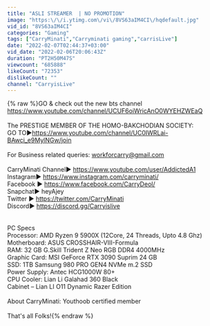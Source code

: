 ```yaml
---
title: "ASLI STREAMER  | NO PROMOTION"
image: "https:\/\/i.ytimg.com\/vi\/8VS63aIM4CI\/hqdefault.jpg"
vid_id: "8VS63aIM4CI"
categories: "Gaming"
tags: ["CarryMinati","Carryminati gaming","carrisLive"]
date: "2022-02-07T02:44:37+03:00"
vid_date: "2022-02-06T20:06:43Z"
duration: "PT2H50M47S"
viewcount: "685888"
likeCount: "72353"
dislikeCount: ""
channel: "CarryisLive"
---
```

{% raw %}GO &amp; check out the new bts channel <a rel="nofollow" target="blank" href="https://www.youtube.com/channel/UCUF6oiWricAnO0WYEHZWEaQ">https://www.youtube.com/channel/UCUF6oiWricAnO0WYEHZWEaQ</a><br /><br />The PRESTIGE MEMBER OF THE HOMO-BAKCHODIAN SOCIETY:<br />GO TO▶️<a rel="nofollow" target="blank" href="https://www.youtube.com/channel/UC0IWRLai-BAwci_e9MylNGw/join">https://www.youtube.com/channel/UC0IWRLai-BAwci_e9MylNGw/join</a> <br /><br />For Business related queries: workforcarry@gmail.com<br /><br />CarryMinati Channel► <a rel="nofollow" target="blank" href="https://www.youtube.com/user/AddictedA1">https://www.youtube.com/user/AddictedA1</a><br />Instagram► <a rel="nofollow" target="blank" href="https://www.instagram.com/carryminati/">https://www.instagram.com/carryminati/</a><br />Facebook ► <a rel="nofollow" target="blank" href="https://www.facebook.com/CarryDeol/">https://www.facebook.com/CarryDeol/</a><br />Snapchat► heyAjey<br />Twitter ► <a rel="nofollow" target="blank" href="https://twitter.com/CarryMinati">https://twitter.com/CarryMinati</a><br />Discord▶ <a rel="nofollow" target="blank" href="https://discord.gg/Carryislive">https://discord.gg/Carryislive</a><br /><br /><br />PC Specs<br />Processor: AMD Ryzen 9 5900X (12Core, 24 Threads, Upto 4.8 Ghz)<br />Motherboard: ASUS CROSSHAIR-VIII-Formula<br />RAM: 32 GB G.Skill Trident Z Neo RGB DDR4 4000MHz <br />Graphic Card: MSI GeForce RTX 3090 Suprim 24 GB<br />SSD: 1TB Samsung 980 PRO GEN4 NVMe m.2 SSD<br />Power Supply: Antec HCG1000W 80+<br />CPU Cooler: Lian Li Galahad 360 Black<br />Cabinet – Lian LI O11 Dynamic Razer Edition<br /><br />About CarryMinati: Youthoob certified member<br /><br />That's all Folks!{% endraw %}
